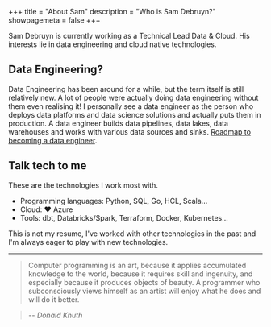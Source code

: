 +++
title = "About Sam"
description = "Who is Sam Debruyn?"
showpagemeta = false
+++

Sam Debruyn is currently working as a Technical Lead Data & Cloud. His interests lie in data engineering and cloud native technologies.

## Data Engineering?

Data Engineering has been around for a while, but the term itself is still relatively new. A lot of people were actually doing data engineering without them even realising it! I personally see a data engineer as the person who deploys data platforms and data science solutions and actually puts them in production. A data engineer builds data pipelines, data lakes, data warehouses and works with various data sources and sinks. [Roadmap to becoming a data engineer](https://github.com/datastacktv/data-engineer-roadmap).

## Talk tech to me

These are the technologies I work most with.

* Programming languages: Python, SQL, Go, HCL, Scala...
* Cloud: ❤️ Azure
* Tools: dbt, Databricks/Spark, Terraform, Docker, Kubernetes...

This is not my resume, I've worked with other technologies in the past and I'm always eager to play with new technologies.

---

> Computer programming is an art,
because it applies accumulated knowledge to the world,
because it requires skill and ingenuity,
and especially because it produces objects of beauty.
A programmer who subconsciously views himself as an artist
will enjoy what he does and will do it better.

> -- <cite>Donald Knuth</cite>
